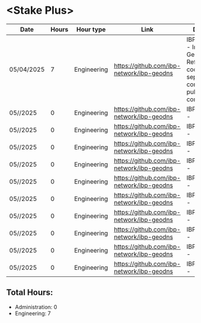 # \<Stake Plus\>
| Date | Hours | Hour type | Link | Description | 
|---|---|---|---|---|
| 05/04/2025 | 7 | Engineering | https://github.com/ibp-network/ibp-geodns | IBP-GeoDNS v3 - Initial IBP-GeoDNS v3, Refactoring code to seperate components for pubsub communications |
| 05//2025 | 0 | Engineering | https://github.com/ibp-network/ibp-geodns | IBP-GeoDNS v3 -  |
| 05//2025 | 0 | Engineering | https://github.com/ibp-network/ibp-geodns | IBP-GeoDNS v3 -  |
| 05//2025 | 0 | Engineering | https://github.com/ibp-network/ibp-geodns | IBP-GeoDNS v3 -  |
| 05//2025 | 0 | Engineering | https://github.com/ibp-network/ibp-geodns | IBP-GeoDNS v3 -  |
| 05//2025 | 0 | Engineering | https://github.com/ibp-network/ibp-geodns | IBP-GeoDNS v3 -  |
| 05//2025 | 0 | Engineering | https://github.com/ibp-network/ibp-geodns | IBP-GeoDNS v3 -  |
| 05//2025 | 0 | Engineering | https://github.com/ibp-network/ibp-geodns | IBP-GeoDNS v3 -  |
| 05//2025 | 0 | Engineering | https://github.com/ibp-network/ibp-geodns | IBP-GeoDNS v3 -  |
| 05//2025 | 0 | Engineering | https://github.com/ibp-network/ibp-geodns | IBP-GeoDNS v3 -  |
| 05//2025 | 0 | Engineering | https://github.com/ibp-network/ibp-geodns | IBP-GeoDNS v3 -  |


## Total Hours:
- Administration: 0
- Engineering: 7

